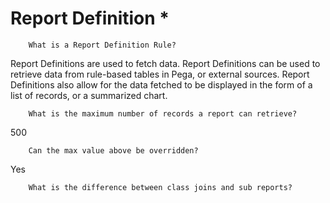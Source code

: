 # Report Definition *

        What is a Report Definition Rule?

 Report Definitions are used to fetch data. Report Definitions can be used to retrieve data from rule-based tables in Pega, or external sources. Report Definitions also allow for the data fetched to be displayed in the form of a list of records, or a summarized chart.

        What is the maximum number of records a report can retrieve?

500

        Can the max value above be overridden?

Yes

        What is the difference between class joins and sub reports?
